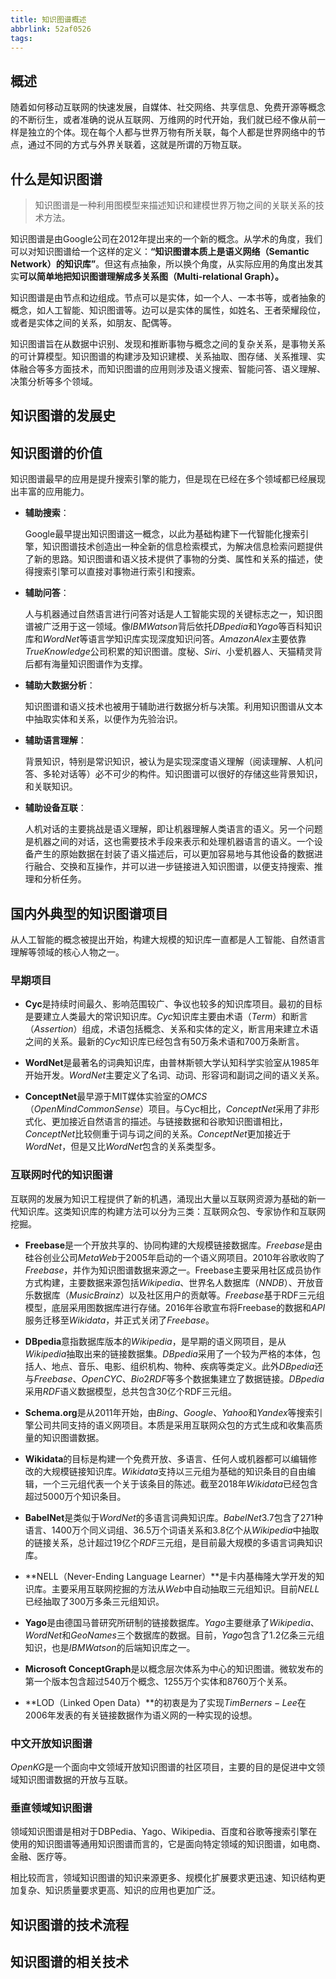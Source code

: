 ```yaml
---
title: 知识图谱概述
abbrlink: 52af0526
tags:
---
```


## 概述

随着如何移动互联网的快速发展，自媒体、社交网络、共享信息、免费开源等概念的不断衍生，或者准确的说从互联网、万维网的时代开始，我们就已经不像从前一样是独立的个体。现在每个人都与世界万物有所关联，每个人都是世界网络中的节点，通过不同的方式与外界关联着，这就是所谓的万物互联。



## 什么是知识图谱

> 知识图谱是一种利用图模型来描述知识和建模世界万物之间的关联关系的技术方法。

知识图谱是由Google公司在2012年提出来的一个新的概念。从学术的角度，我们可以对知识图谱给一个这样的定义：**“知识图谱本质上是语义网络（Semantic Network）的知识库”**。但这有点抽象，所以换个角度，从实际应用的角度出发其实**可以简单地把知识图谱理解成多关系图（Multi-relational Graph）。** 

知识图谱是由节点和边组成。节点可以是实体，如一个人、一本书等，或者抽象的概念，如人工智能、知识图谱等。边可以是实体的属性，如姓名、王者荣耀段位，或者是实体之间的关系，如朋友、配偶等。

知识图谱旨在从数据中识别、发现和推断事物与概念之间的复杂关系，是事物关系的可计算模型。知识图谱的构建涉及知识建模、关系抽取、图存储、关系推理、实体融合等多方面技术，而知识图谱的应用则涉及语义搜索、智能问答、语义理解、决策分析等多个领域。



## 知识图谱的发展史



## 知识图谱的价值

知识图谱最早的应用是提升搜索引擎的能力，但是现在已经在多个领域都已经展现出丰富的应用能力。

* **辅助搜索**：

  Google最早提出知识图谱这一概念，以此为基础构建下一代智能化搜索引擎，知识图谱技术创造出一种全新的信息检索模式，为解决信息检索问题提供了新的思路。知识图谱和语义技术提供了事物的分类、属性和关系的描述，使得搜索引擎可以直接对事物进行索引和搜索。

* **辅助问答**：

  人与机器通过自然语言进行问答对话是人工智能实现的关键标志之一，知识图谱被广泛用于这一领域。像$IBM Watson$背后依托$DBpedia$和$Yago$等百科知识库和$WordNet$等语言学知识库实现深度知识问答。$Amazon Alex$主要依靠$True Knowledge$公司积累的知识图谱。度秘、$Siri$、小爱机器人、天猫精灵背后都有海量知识图谱作为支撑。

* **辅助大数据分析**：

  知识图谱和语义技术也被用于辅助进行数据分析与决策。利用知识图谱从文本中抽取实体和关系，以便作为先验治识。

* **辅助语言理解**：

  背景知识，特别是常识知识，被认为是实现深度语义理解（阅读理解、人机问答、多轮对话等）必不可少的构件。知识图谱可以很好的存储这些背景知识，和关联知识。

* **辅助设备互联**：

  人机对话的主要挑战是语义理解，即让机器理解人类语言的语义。另一个问题是机器之间的对话，这也需要技术手段来表示和处理机器语言的语义。一个设备产生的原始数据在封装了语义描述后，可以更加容易地与其他设备的数据进行融合、交换和互操作，并可以进一步链接进入知识图谱，以便支持搜索、推理和分析任务。

  

## 国内外典型的知识图谱项目

从人工智能的概念被提出开始，构建大规模的知识库一直都是人工智能、自然语言理解等领域的核心人物之一。

### 早期项目

* **Cyc**是持续时间最久、影响范围较广、争议也较多的知识库项目。最初的目标是要建立人类最大的常识知识库。$Cyc$知识库主要由术语（$Term$）和断言（$Assertion$）组成，术语包括概念、关系和实体的定义，断言用来建立术语之间的关系。最新的$Cyc$知识库已经包含有50万条术语和700万条断言。

* **WordNet**是最著名的词典知识库，由普林斯顿大学认知科学实验室从1985年开始开发。$WordNet$主要定义了名词、动词、形容词和副词之间的语义关系。

* **ConceptNet**最早源于MIT媒体实验室的$OMCS（Open Mind Common Sense）$项目。与Cyc相比，$ConceptNet$采用了非形式化、更加接近自然语言的描述。与链接数据和谷歌知识图谱相比，$ConceptNet$比较侧重于词与词之间的关系。$ConceptNet$更加接近于$WordNet$，但是又比$WordNet$包含的关系类型多。

### 互联网时代的知识图谱

互联网的发展为知识工程提供了新的机遇，涌现出大量以互联网资源为基础的新一代知识库。这类知识库的构建方法可以分为三类：互联网众包、专家协作和互联网挖掘。

* **Freebase**是一个开放共享的、协同构建的大规模链接数据库。$Freebase$是由硅谷创业公司$Meta Web$于2005年启动的一个语义网项目。2010年谷歌收购了$Freebase$，并作为知识图谱数据来源之一。Freebase主要采用社区成员协作方式构建，主要数据来源包括$Wikipedia$、世界名人数据库$（NNDB）$、开放音乐数据库$（MusicBrainz）$以及社区用户的贡献等。$Freebase$基于RDF三元组模型，底层采用图数据库进行存储。2016年谷歌宣布将Freebase的数据和$API$服务迁移至$Wikidata$，并正式关闭了$Freebase$。

* **DBpedia**意指数据库版本的$Wikipedia$，是早期的语义网项目，是从$Wikipedia$抽取出来的链接数据集。$DBpedia$采用了一个较为严格的本体，包括人、地点、音乐、电影、组织机构、物种、疾病等类定义。此外$DBpedia$还与$Freebase、OpenCYC、Bio2RDF$等多个数据集建立了数据链接。$DBpedia$采用$RDF$语义数据模型，总共包含30亿个RDF三元组。

* **Schema.org**是从2011年开始，由$Bing、Google、Yahoo$和$Yandex$等搜索引擎公司共同支持的语义网项目。本质是采用互联网众包的方式生成和收集高质量的知识图谱数据。

* **Wikidata**的目标是构建一个免费开放、多语言、任何人或机器都可以编辑修改的大规模链接知识库。$Wikidata$支持以三元组为基础的知识条目的自由编辑，一个三元组代表一个关于该条目的陈述。截至2018年$Wikidata$已经包含超过5000万个知识条目。

* **BabelNet**是类似于$WordNet$的多语言词典知识库。$BabelNet3.7$包含了271种语言、1400万个同义词组、36.5万个词语关系和3.8亿个从$Wikipedia$中抽取的链接关系，总计超过19亿个$RDF$三元组，是目前最大规模的多语言词典知识库。

* **NELL（Never-Ending Language Learner）**是卡内基梅隆大学开发的知识库。主要采用互联网挖掘的方法从$Web$中自动抽取三元组知识。目前$NELL$已经抽取了300万多条三元组知识。

* **Yago**是由德国马普研究所研制的链接数据库。$Yago$主要继承了$Wikipedia、WordNet$和$GeoNames$三个数据库的数据。目前，$Yago$包含了1.2亿条三元组知识，也是$IBM Watson$的后端知识库之一。

* **Microsoft ConceptGraph**是以概念层次体系为中心的知识图谱。微软发布的第一个版本包含超过540万个概念、1255万个实体和8760万个关系。

* **LOD（Linked Open Data）**的初衷是为了实现$Tim Berners-Lee$在2006年发表的有关链接数据作为语义网的一种实现的设想。

### 中文开放知识图谱

$OpenKG$是一个面向中文领域开放知识图谱的社区项目，主要的目的是促进中文领域知识图谱数据的开放与互联。

### 垂直领域知识图谱

领域知识图谱是相对于DBPedia、Yago、Wikipedia、百度和谷歌等搜索引擎在使用的知识图谱等通用知识图谱而言的，它是面向特定领域的知识图谱，如电商、金融、医疗等。

相比较而言，领域知识图谱的知识来源更多、规模化扩展要求更迅速、知识结构更加复杂、知识质量要求更高、知识的应用也更加广泛。

## 知识图谱的技术流程

## 知识图谱的相关技术

